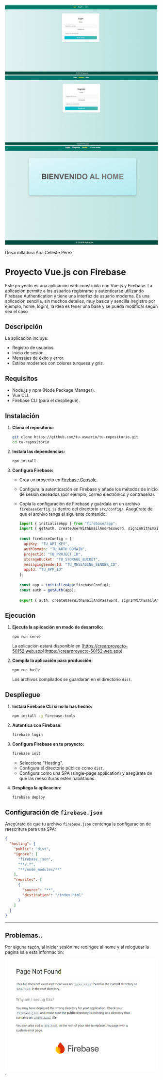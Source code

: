 ![Login-user](./public/login.png)
![Registro-user](./public/registro.png)
![Home-user](./public/home.png)

Desarrolladora Ana Celeste Pérez.

# Proyecto Vue.js con Firebase

Este proyecto es una aplicación web construida con Vue.js y Firebase. La aplicación permite a los usuarios registrarse y autenticarse utilizando Firebase Authentication y tiene una interfaz de usuario moderna. Es una aplicación sencilla, sin muchos detalles, muy basica y sencilla (registro por ejemplo, home, login), la idea es tener una base y se pueda modificar según sea el caso

## Descripción

La aplicación incluye:
- Registro de usuarios.
- Inicio de sesión.
- Mensajes de éxito y error.
- Estilos modernos con colores turquesa y gris.

## Requisitos

- Node.js y npm (Node Package Manager).
- Vue CLI.
- Firebase CLI (para el despliegue).

## Instalación

1. **Clona el repositorio:**

    ```bash
    git clone https://github.com/tu-usuario/tu-repositorio.git
    cd tu-repositorio
    ```

2. **Instala las dependencias:**

    ```bash
    npm install
    ```

3. **Configura Firebase:**

    - Crea un proyecto en [Firebase Console](https://console.firebase.google.com/).
    - Configura la autenticación en Firebase y añade los métodos de inicio de sesión deseados (por ejemplo, correo electrónico y contraseña).
    - Copia la configuración de Firebase y guárdala en un archivo `firebaseConfig.js` dentro del directorio `src/config/`. Asegúrate de que el archivo tenga el siguiente contenido:

      ```javascript
      import { initializeApp } from "firebase/app";
      import { getAuth, createUserWithEmailAndPassword, signInWithEmailAndPassword, signOut } from "firebase/auth";

      const firebaseConfig = {
        apiKey: "TU_API_KEY",
        authDomain: "TU_AUTH_DOMAIN",
        projectId: "TU_PROJECT_ID",
        storageBucket: "TU_STORAGE_BUCKET",
        messagingSenderId: "TU_MESSAGING_SENDER_ID",
        appId: "TU_APP_ID"
      };

      const app = initializeApp(firebaseConfig);
      const auth = getAuth(app);

      export { auth, createUserWithEmailAndPassword, signInWithEmailAndPassword, signOut };
      ```

## Ejecución

1. **Ejecuta la aplicación en modo de desarrollo:**

    ```bash
    npm run serve
    ```

    La aplicación estará disponible en [https://crearproyecto-50152.web.app](https://crearproyecto-50152.web.app)


2. **Compila la aplicación para producción:**

    ```bash
    npm run build
    ```

    Los archivos compilados se guardarán en el directorio `dist`.

## Despliegue

1. **Instala Firebase CLI si no lo has hecho:**

    ```bash
    npm install -g firebase-tools
    ```

2. **Autentica con Firebase:**

    ```bash
    firebase login
    ```

3. **Configura Firebase en tu proyecto:**

    ```bash
    firebase init
    ```

    - Selecciona "Hosting".
    - Configura el directorio público como `dist`.
    - Configura como una SPA (single-page application) y asegúrate de que las reescrituras estén habilitadas.

4. **Despliega la aplicación:**

    ```bash
    firebase deploy
    ```

## Configuración de `firebase.json`

Asegúrate de que tu archivo `firebase.json` contenga la configuración de reescritura para una SPA:

```json
{
  "hosting": {
    "public": "dist",
    "ignore": [
      "firebase.json",
      "**/.*",
      "**/node_modules/**"
    ],
    "rewrites": [
      {
        "source": "**",
        "destination": "/index.html"
      }
    ]
  }
}

``` 
---
## Problemas..
Por alguna razón, al iniciar sesión me redirigee al home y al reloguear la pagina sale esta información:

![Home-user](./public/problema-404.png).


